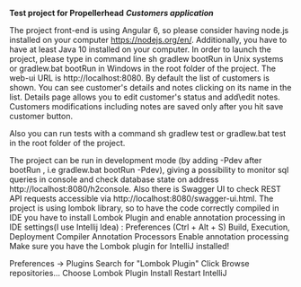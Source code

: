 **Test project for Propellerhead**
**_Customers application_**

The project front-end is using Angular 6, so please 
consider having node.js installed on your computer https://nodejs.org/en/.
Additionally, you have to have at least Java 10 installed on your computer.
In order to launch the project, please type in command line sh gradlew bootRun
in Unix systems or gradlew.bat bootRun in Windows in the root folder of the project. The web-ui URL is http://localhost:8080. By default the list of customers is shown. You can see customer's details and notes clicking on its name in the list. Details page allows you to edit customer's status and add\edit notes. Customers modifications including notes are saved only after you hit save customer button.  

Also you can run tests with a command sh gradlew test or gradlew.bat test in the root folder of the project.

The project can be run in development mode (by adding -Pdev after bootRun , i.e gradlew.bat bootRun -Pdev),
giving a possibility to 
monitor sql queries in console and check database state 
on address http://localhost:8080/h2console. Also there is Swagger UI to check
REST API requests accessible via http://localhost:8080/swagger-ui.html.
The project is using lombok library, so to have the code correctly compiled in IDE you have to install Lombok Plugin and enable annotation processing in IDE settings(I use Intellij Idea) : 
Preferences (Ctrl + Alt + S)
Build, Execution, Deployment
Compiler
Annotation Processors
Enable annotation processing
Make sure you have the Lombok plugin for IntelliJ installed!

Preferences -> Plugins
Search for "Lombok Plugin"
Click Browse repositories...
Choose Lombok Plugin
Install
Restart IntelliJ


